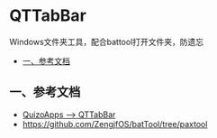 # QTTabBar

Windows文件夹工具，配合battool打开文件夹，防遗忘

* [一、参考文档](#一参考文档)

## 一、参考文档

* [QuizoApps --> QTTabBar](http://qttabbar.wikidot.com/)
* https://github.com/ZengjfOS/batTool/tree/paxtool

